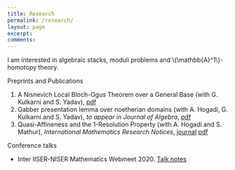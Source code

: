 ```yaml
---
title: Research
permalink: /research/
layout: page
excerpt:
comments: 
---
```



<p>I am interested in algebraic stacks, moduli problems and \(\mathbb{A}^1\)-homotopy theory.</p>

<p>Preprints and Publications</p>

1. A Nisnevich Local Bloch-Ogus Theorem over a General Base (with G. Kulkarni and S. Yadav), <a href="https://arxiv.org/abs/2005.04674" target="_blank">pdf</a>
1. Gabber presentation lemma over noetherian domains (with A. Hogadi, G. Kulkarni and S. Yadav), <i> to appear in Journal of Algebra</i>, <a href="https://arxiv.org/abs/1906.09931" target="_blank">pdf</a>
1. Quasi-Affineness and the 1-Resolution Property (with A. Hogadi and S. Mathur), <i>International Mathematics Research Notices</i>, <a href="https://doi.org/10.1093/imrn/rnaa125" target="_blank">journal</a> <a href="https://arxiv.org/abs/1809.05270" target="_blank">pdf</a>

 
Conference talks

* Inter IISER-NISER Mathematics Webmeet 2020. <a href="/assets/notes/iinmm talk (notes).pdf" target="_blank">Talk notes</a>



<!-- He's a student from Banyuwangi, living in Jogjakarta. the blog for documentation about his programming 🎒 journey, running on jekyll, hosting on [now.sh](http://now.sh) and using his own theme, he name it <a href="https://github.com/piharpi/jekyll-klise" target="_blank" rel="noopener">klisé</a>, he also loves to learning web technology; but he often forgot, that a reason why him doing the writing.

If you have a question about him or else, just send a letter to him.

You can [report](http://github.com/piharpi/jekyll-klise/issues/new) if there is an broken link(s) or somethings else.

##### may u needs ✨

- {{ site.author.email }}
- github.com/{{ site.author.username }}
-->
